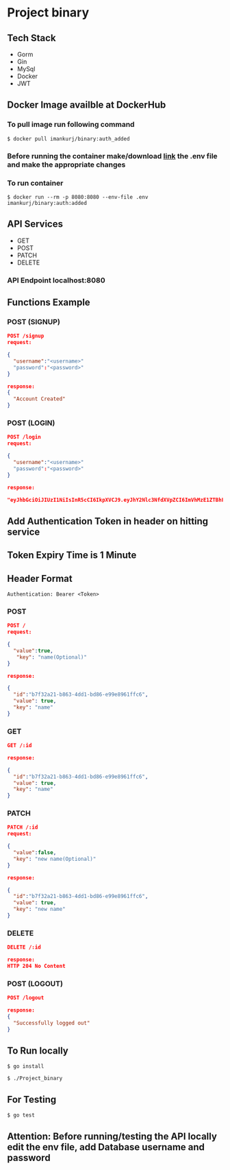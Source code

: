 # Project binary

## Tech Stack

- Gorm
- Gin
- MySql
- Docker
- JWT

## Docker Image availble at DockerHub

### To pull image run following command

`$ docker pull imankurj/binary:auth_added`

### **Before running the container make/download [link](.env) the .env file and make the appropriate changes**

### To run container

`$ docker run --rm -p 8080:8080 --env-file .env imankurj/binary:auth:added`

## API Services

- GET
- POST
- PATCH
- DELETE

### API Endpoint localhost:8080

## Functions Example

### POST (SIGNUP)

``` json
POST /signup
request:

{
  "username":"<username>"
  "password":"<password>"
}

response:
{
  "Account Created"
}
```

### POST (LOGIN)

``` json
POST /login
request:

{
  "username":"<username>"
  "password":"<password>"
}

response:

"eyJhbGciOiJIUzI1NiIsInR5cCI6IkpXVCJ9.eyJhY2Nlc3NfdXVpZCI6ImVhMzE1ZTBhLTA1NWEtNDc2ZS1hODRkLWE1YmZiNzJkYWYzZSIsImF1dGhvcml6ZWQiOnRydWUsImV4cCI6MTU5NzcxNjQ5MCwidXNlcl9pZCI6MX0.O3JuoY0Q78XgALIU3nLzA_G0YR8r-M2NHsMCku2vkmg"
```

## **Add Authentication Token in header on hitting service**

## Token Expiry Time is 1 Minute

## Header Format

`Authentication: Bearer <Token>`

### POST

``` json
POST /
request:

{
  "value":true,
   "key": "name(Optional)"
}

response:

{
  "id":"b7f32a21-b863-4dd1-bd86-e99e8961ffc6",
  "value": true,
  "key": "name"
}
```

### GET

``` json
GET /:id

response:

{
  "id":"b7f32a21-b863-4dd1-bd86-e99e8961ffc6",
  "value": true,
  "key": "name"
}
```

### PATCH

``` json
PATCH /:id
request:

{
  "value":false,
  "key": "new name(Optional)"
}

response:

{
  "id":"b7f32a21-b863-4dd1-bd86-e99e8961ffc6",
  "value": true,
  "key": "new name"
}
```

### DELETE

``` json
DELETE /:id

response:
HTTP 204 No Content
```

### POST (LOGOUT)

``` json
POST /logout

response:
{
  "Successfully logged out"
}
```

## To Run locally

`$ go install`

`$ ./Project_binary`

## For Testing

`$ go test`

## **Attention**: Before running/testing the API locally edit the env file, add Database username and password
